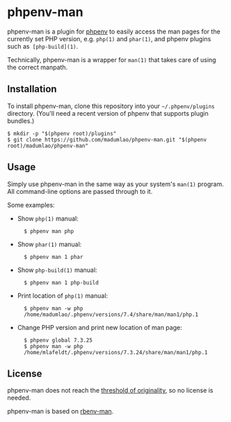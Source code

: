 phpenv-man
=========

phpenv-man is a plugin for [phpenv] to easily access the man pages for the
currently set PHP version, e.g. `php(1)` and `phar(1)`, and phpenv plugins
such as` [php-build](1)`.

Technically, phpenv-man is a wrapper for `man(1)` that takes care of using the
correct manpath.

Installation
------------

To install phpenv-man, clone this repository into your `~/.phpenv/plugins`
directory. (You'll need a recent version of phpenv that supports plugin
bundles.)

    $ mkdir -p "$(phpenv root)/plugins"
    $ git clone https://github.com/madumlao/phpenv-man.git "$(phpenv root)/madumlao/phpenv-man"


Usage
-----

Simply use phpenv-man in the same way as your system's `man(1)` program. All
command-line options are passed through to it.

Some examples:

* Show `php(1)` manual:

        $ phpenv man php

* Show `phar(1)` manual:

        $ phpenv man 1 phar

* Show `php-build(1)` manual:

        $ phpenv man 1 php-build


* Print location of `php(1)` manual:

        $ phpenv man -w php
        /home/madumlao/.phpenv/versions/7.4/share/man/man1/php.1

* Change PHP version and print new location of man page:

        $ phpenv global 7.3.25
        $ phpenv man -w php
        /home/mlafeldt/.phpenv/versions/7.3.24/share/man/man1/php.1


License
-------

phpenv-man does not reach the [threshold of originality], so no license is needed.

phpenv-man is based on [rbenv-man].


[phpenv]: https://github.com/phpenv/phpenv
[rbenv-man]: https://github.com/mlafeldt/rbenv-man
[threshold of originality]: http://en.wikipedia.org/wiki/Threshold_of_originality
[php-build]: https://github.com/php-build/php-build
